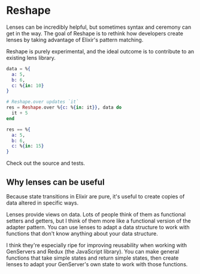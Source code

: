 # Reshape

Lenses can be incredibly helpful, but sometimes syntax and ceremony can get in the way. 
The goal of Reshape is to rethink how developers create lenses by taking advantage of
Elixir's pattern matching.

Reshape is purely experimental, and the ideal outcome is to contribute to an existing lens library.

```elixir
data = %{
  a: 5, 
  b: 6, 
  c: %{in: 10}
}

# Reshape.over updates `it`
res = Reshape.over %{c: %{in: it}}, data do
  it + 5
end

res == %{
  a: 5,
  b: 6,
  c: %{in: 15}
}
```

Check out the source and tests.

## Why lenses can be useful

Because state transitions in Elixir are pure, it's useful to create copies of data
altered in specific ways.

Lenses provide views on data. Lots of people think of them as functional setters and getters,
but I think of them more like a functional version of the adapter pattern. You can use lenses
to adapt a data structure to work with functions that don't know anything about your data structure.

I think they're especially ripe for improving reusability when working with GenServers and 
Redux (the JavaScript library). You can make general functions that take simple states
and return simple states, then create lenses to adapt your GenServer's own state to work with those functions.
